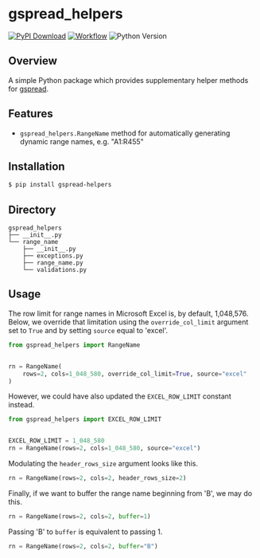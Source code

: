 # gspread_helpers
[![PyPI Download](https://img.shields.io/pypi/v/gspread-helpers?logo=pypis.svg)](https://pypi.org/project/gspread-helpers/)
[![Workflow](https://img.shields.io/github/actions/workflow/status/michaelthomasletts/gspread-helpers/push_pullrequest.yml?logo=github)](https://github.com/michaelthomasletts/gspread-helpers/actions/workflows/push_pullrequest.yml)
![Python Version](https://img.shields.io/pypi/pyversions/gspread-helpers?style=pypi)

## Overview

A simple Python package which provides supplementary helper methods for [gspread](https://github.com/burnash/gspread).

## Features
- `gspread_helpers.RangeName` method for automatically generating dynamic range names, e.g. "A1:R455"

## Installation

```bash
$ pip install gspread-helpers
```

## Directory

```
gspread_helpers
├── __init__.py
└── range_name
    ├── __init__.py
    ├── exceptions.py
    ├── range_name.py
    └── validations.py
```

## Usage

The row limit for range names in Microsoft Excel is, by default, 1,048,576. Below, we override that limitation using the `override_col_limit` argument set to `True` and by setting `source` equal to 'excel'.

```python
from gspread_helpers import RangeName


rn = RangeName(
    rows=2, cols=1_048_580, override_col_limit=True, source="excel"
)
```

However, we could have also updated the `EXCEL_ROW_LIMIT` constant instead.

```python
from gspread_helpers import EXCEL_ROW_LIMIT


EXCEL_ROW_LIMIT = 1_048_580
rn = RangeName(rows=2, cols=1_048_580, source="excel")
```

Modulating the `header_rows_size` argument looks like this.

```python
rn = RangeName(rows=2, cols=2, header_rows_size=2)
```

Finally, if we want to buffer the range name beginning from 'B', we may do
this.

```python
rn = RangeName(rows=2, cols=2, buffer=1)
```

Passing 'B' to `buffer` is equivalent to passing 1.

```python
rn = RangeName(rows=2, cols=2, buffer="B")
```